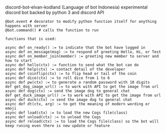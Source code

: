 discord-bot-elvan-kodland (Language of bot Indonesia)
experimental discord bot backed by python 3 and discord API

	@bot.event # decorator to modify python function itself for anything happens with server
	@bot.command() # calls the function to run

	functions that is used:

	async def on_ready() := to indicate that the bot have logged in
	async def on_message(msg) := to respond of greeting Hello, Hi, or Test
	async def on_member_join(member) := greeting new member to server and how to start
	async def hello(ctx) := function to send what the bot can do
	async def help(ctx) := contact detail of the developer
	async def coinflip(ctx) := to flip head or tail of the coin
	async def dice(ctx) := to roll dice from 1 to 6
	async def pw(ctx) := to generate a random password with 10 digits
	def get_dog_image_url() := to work with API to get the image from url
	async def dog(ctx) := send the image dog to general chat
	def get_duck_image_url() := to work with API to get the image from url
	async def duck(ctx) := send the image dog to general chat
	async def dt(ctx, arg) := to get the meaning of modern wording or emoji
	async def load(ctx) := to load the new Cogs file(class)
	async def unload(ctx) := to unload the Cogs
	async def reload(ctx) := to load the Cogs file(class) so the bot will keep runing even there is new update or feature
